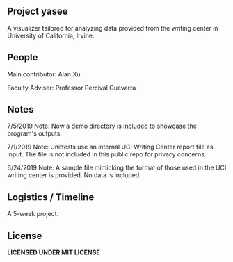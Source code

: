 Project yasee
---
A visualizer tailored for analyzing data provided from the writing center 
in University of California, Irvine.


People
---
Main contributor: Alan Xu

Faculty Adviser: Professor Percival Guevarra


Notes
---
7/5/2019 Note:
Now a demo directory is included to showcase the program's outputs.

7/1/2019 Note:
Unittests use an internal UCI Writing Center report file as input. The file is not included
in this public repo for privacy concerns. 


6/24/2019 Note:
A sample file mimicking the format of those used in the UCI writing center is provided. 
No data is included.


Logistics / Timeline
---
A 5-week project.


License
---
**LICENSED UNDER MIT LICENSE**
